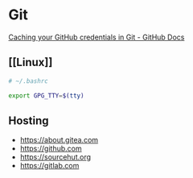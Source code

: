 # Git

[Caching your GitHub credentials in Git - GitHub Docs](https://docs.github.com/en/get-started/getting-started-with-git/caching-your-github-credentials-in-git)

## [[Linux]]

```bash
# ~/.bashrc

export GPG_TTY=$(tty)
```

## Hosting

- https://about.gitea.com
- https://github.com
- https://sourcehut.org
- https://gitlab.com
